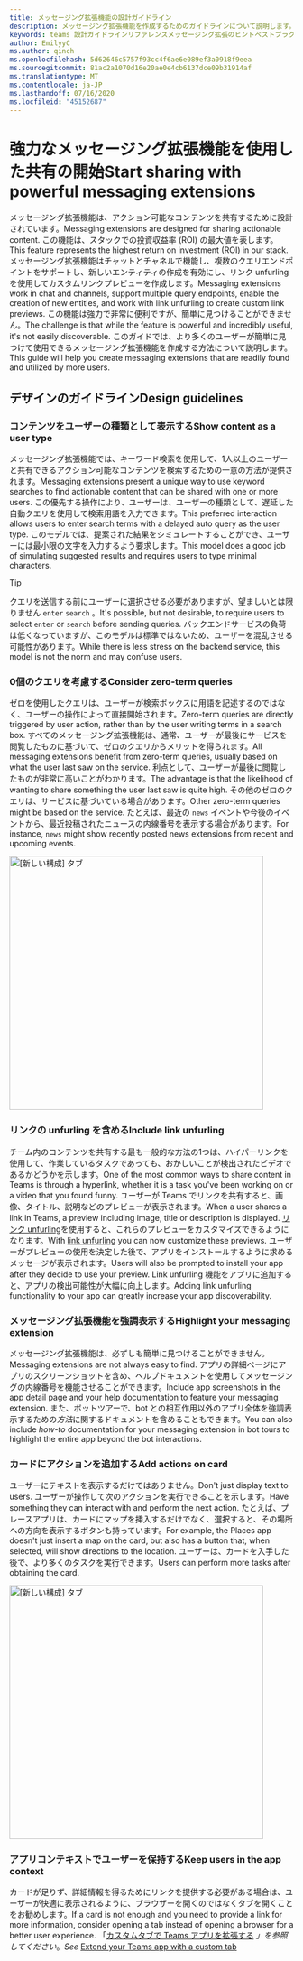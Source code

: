 ```yaml
---
title: メッセージング拡張機能の設計ガイドライン
description: メッセージング拡張機能を作成するためのガイドラインについて説明します。
keywords: teams 設計ガイドラインリファレンスメッセージング拡張のヒントベストプラクティス
author: EmilyyC
ms.author: qinch
ms.openlocfilehash: 5d62646c5757f93cc4f6ae6e089ef3a0918f9eea
ms.sourcegitcommit: 81ac2a1070d16e20ae0e4cb6137dce09b31914af
ms.translationtype: MT
ms.contentlocale: ja-JP
ms.lasthandoff: 07/16/2020
ms.locfileid: "45152687"
---
```

# <a name="start-sharing-with-powerful-messaging-extensions"></a><span data-ttu-id="1a0ea-104">強力なメッセージング拡張機能を使用した共有の開始</span><span class="sxs-lookup"><span data-stu-id="1a0ea-104">Start sharing with powerful messaging extensions</span></span>

<span data-ttu-id="1a0ea-105">メッセージング拡張機能は、アクション可能なコンテンツを共有するために設計されています。</span><span class="sxs-lookup"><span data-stu-id="1a0ea-105">Messaging extensions are designed for sharing actionable content.</span></span> <span data-ttu-id="1a0ea-106">この機能は、スタックでの投資収益率 (ROI) の最大値を表します。</span><span class="sxs-lookup"><span data-stu-id="1a0ea-106">This feature represents the highest return on investment (ROI) in our stack.</span></span> <span data-ttu-id="1a0ea-107">メッセージング拡張機能はチャットとチャネルで機能し、複数のクエリエンドポイントをサポートし、新しいエンティティの作成を有効にし、リンク unfurling を使用してカスタムリンクプレビューを作成します。</span><span class="sxs-lookup"><span data-stu-id="1a0ea-107">Messaging extensions work in chat and channels, support multiple query endpoints, enable the creation of new entities, and work with link unfurling to create custom link previews.</span></span> <span data-ttu-id="1a0ea-108">この機能は強力で非常に便利ですが、簡単に見つけることができません。</span><span class="sxs-lookup"><span data-stu-id="1a0ea-108">The challenge is that while the feature is powerful and incredibly useful, it's not easily discoverable.</span></span> <span data-ttu-id="1a0ea-109">このガイドでは、より多くのユーザーが簡単に見つけて使用できるメッセージング拡張機能を作成する方法について説明します。</span><span class="sxs-lookup"><span data-stu-id="1a0ea-109">This guide will help you create messaging extensions that are readily found and utilized by more users.</span></span>

## <a name="design-guidelines"></a><span data-ttu-id="1a0ea-110">デザインのガイドライン</span><span class="sxs-lookup"><span data-stu-id="1a0ea-110">Design guidelines</span></span>

### <a name="show-content-as-a-user-type"></a><span data-ttu-id="1a0ea-111">コンテンツをユーザーの種類として表示する</span><span class="sxs-lookup"><span data-stu-id="1a0ea-111">Show content as a user type</span></span>

<span data-ttu-id="1a0ea-112">メッセージング拡張機能では、キーワード検索を使用して、1人以上のユーザーと共有できるアクション可能なコンテンツを検索するための一意の方法が提供されます。</span><span class="sxs-lookup"><span data-stu-id="1a0ea-112">Messaging extensions present a unique way to use keyword searches to find actionable content that can be shared with one or more users.</span></span> <span data-ttu-id="1a0ea-113">この優先する操作により、ユーザーは、ユーザーの種類として、遅延した自動クエリを使用して検索用語を入力できます。</span><span class="sxs-lookup"><span data-stu-id="1a0ea-113">This preferred interaction allows users to enter search terms with a delayed auto query as the user type.</span></span> <span data-ttu-id="1a0ea-114">このモデルでは、提案された結果をシミュレートすることができ、ユーザーには最小限の文字を入力するよう要求します。</span><span class="sxs-lookup"><span data-stu-id="1a0ea-114">This model does a good job of simulating suggested results and requires users to type minimal characters.</span></span>

> [!TIP]
><span data-ttu-id="1a0ea-115">クエリを送信する前にユーザーに選択させる必要がありますが、望ましいとは限りません `enter` `search` 。</span><span class="sxs-lookup"><span data-stu-id="1a0ea-115">It's possible, but not desirable, to require users to select `enter` or `search` before sending queries.</span></span> <span data-ttu-id="1a0ea-116">バックエンドサービスの負荷は低くなっていますが、このモデルは標準ではないため、ユーザーを混乱させる可能性があります。</span><span class="sxs-lookup"><span data-stu-id="1a0ea-116">While there is less stress on the backend service, this model is not the norm and may confuse users.</span></span>

### <a name="consider-zero-term-queries"></a><span data-ttu-id="1a0ea-117">0個のクエリを考慮する</span><span class="sxs-lookup"><span data-stu-id="1a0ea-117">Consider zero-term queries</span></span>

<span data-ttu-id="1a0ea-118">ゼロを使用したクエリは、ユーザーが検索ボックスに用語を記述するのではなく、ユーザーの操作によって直接開始されます。</span><span class="sxs-lookup"><span data-stu-id="1a0ea-118">Zero-term queries are directly triggered by user action, rather than by the user writing terms in a search box.</span></span> <span data-ttu-id="1a0ea-119">すべてのメッセージング拡張機能は、通常、ユーザーが最後にサービスを閲覧したものに基づいて、ゼロのクエリからメリットを得られます。</span><span class="sxs-lookup"><span data-stu-id="1a0ea-119">All messaging extensions benefit from zero-term queries, usually based on what the user last saw on the service.</span></span> <span data-ttu-id="1a0ea-120">利点として、ユーザーが最後に閲覧したものが非常に高いことがわかります。</span><span class="sxs-lookup"><span data-stu-id="1a0ea-120">The advantage is that the likelihood of wanting to share something the user last saw is quite high.</span></span> <span data-ttu-id="1a0ea-121">その他のゼロのクエリは、サービスに基づいている場合があります。</span><span class="sxs-lookup"><span data-stu-id="1a0ea-121">Other zero-term queries might be based on the service.</span></span> <span data-ttu-id="1a0ea-122">たとえば、最近の `news` イベントや今後のイベントから、最近投稿されたニュースの内線番号を表示する場合があります。</span><span class="sxs-lookup"><span data-stu-id="1a0ea-122">For instance, `news`  might show recently posted news extensions from recent and upcoming events.</span></span>

<img width="450px" title="[新しい構成] タブ" src="../../assets/images/messaging-extension/zero-term-query.png" />

### <a name="include-link-unfurling"></a><span data-ttu-id="1a0ea-124">リンクの unfurling を含める</span><span class="sxs-lookup"><span data-stu-id="1a0ea-124">Include link unfurling</span></span>

<span data-ttu-id="1a0ea-125">チーム内のコンテンツを共有する最も一般的な方法の1つは、ハイパーリンクを使用して、作業しているタスクであっても、おかしいことが検出されたビデオであるかどうかを示します。</span><span class="sxs-lookup"><span data-stu-id="1a0ea-125">One of the most common ways to share content in Teams is through a hyperlink, whether it is a task you've been working on or a  video that you found funny.</span></span> <span data-ttu-id="1a0ea-126">ユーザーが Teams でリンクを共有すると、画像、タイトル、説明などのプレビューが表示されます。</span><span class="sxs-lookup"><span data-stu-id="1a0ea-126">When a user shares a link in Teams, a  preview including image, title or description is displayed.</span></span> <span data-ttu-id="1a0ea-127">[リンク unfurling](../how-to/link-unfurling.md)を使用すると、これらのプレビューをカスタマイズできるようになります。</span><span class="sxs-lookup"><span data-stu-id="1a0ea-127">With [link unfurling](../how-to/link-unfurling.md) you can now customize these previews.</span></span> <span data-ttu-id="1a0ea-128">ユーザーがプレビューの使用を決定した後で、アプリをインストールするように求めるメッセージが表示されます。</span><span class="sxs-lookup"><span data-stu-id="1a0ea-128">Users will also be prompted to install your app after they decide to use your preview.</span></span> <span data-ttu-id="1a0ea-129">Link unfurling 機能をアプリに追加すると、アプリの検出可能性が大幅に向上します。</span><span class="sxs-lookup"><span data-stu-id="1a0ea-129">Adding link unfurling functionality to your app can greatly increase your app discoverability.</span></span>

### <a name="highlight-your-messaging-extension"></a><span data-ttu-id="1a0ea-130">メッセージング拡張機能を強調表示する</span><span class="sxs-lookup"><span data-stu-id="1a0ea-130">Highlight your messaging extension</span></span>

<span data-ttu-id="1a0ea-131">メッセージング拡張機能は、必ずしも簡単に見つけることができません。</span><span class="sxs-lookup"><span data-stu-id="1a0ea-131">Messaging extensions are not always easy to find.</span></span> <span data-ttu-id="1a0ea-132">アプリの詳細ページにアプリのスクリーンショットを含め、ヘルプドキュメントを使用してメッセージングの内線番号を機能させることができます。</span><span class="sxs-lookup"><span data-stu-id="1a0ea-132">Include app screenshots in the app detail page and your help documentation to feature your messaging extension.</span></span> <span data-ttu-id="1a0ea-133">また、ボットツアーで、bot との相互作用以外のアプリ全体を強調表示するための*方法*に関するドキュメントを含めることもできます。</span><span class="sxs-lookup"><span data-stu-id="1a0ea-133">You can also include *how-to* documentation for your messaging extension in bot tours to highlight the entire app beyond the bot interactions.</span></span>

### <a name="add-actions-on-card"></a><span data-ttu-id="1a0ea-134">カードにアクションを追加する</span><span class="sxs-lookup"><span data-stu-id="1a0ea-134">Add actions on card</span></span>

<span data-ttu-id="1a0ea-135">ユーザーにテキストを表示するだけではありません。</span><span class="sxs-lookup"><span data-stu-id="1a0ea-135">Don't just display text to users.</span></span> <span data-ttu-id="1a0ea-136">ユーザーが操作して次のアクションを実行できることを示します。</span><span class="sxs-lookup"><span data-stu-id="1a0ea-136">Have something they can interact with and perform the next action.</span></span> <span data-ttu-id="1a0ea-137">たとえば、プレースアプリは、カードにマップを挿入するだけでなく、選択すると、その場所への方向を表示するボタンも持っています。</span><span class="sxs-lookup"><span data-stu-id="1a0ea-137">For example, the Places app doesn't just insert a map on the card, but also has a button that, when selected, will show directions to the location.</span></span> <span data-ttu-id="1a0ea-138">ユーザーは、カードを入手した後で、より多くのタスクを実行できます。</span><span class="sxs-lookup"><span data-stu-id="1a0ea-138">Users can perform more tasks after obtaining the card.</span></span>

<img width="450px" title="[新しい構成] タブ" src="../../assets/images/messaging-extension/action-on-card.png" />

### <a name="keep-users-in-the-app-context"></a><span data-ttu-id="1a0ea-140">アプリコンテキストでユーザーを保持する</span><span class="sxs-lookup"><span data-stu-id="1a0ea-140">Keep users in the app context</span></span>

<span data-ttu-id="1a0ea-141">カードが足りず、詳細情報を得るためにリンクを提供する必要がある場合は、ユーザーが快適に表示されるように、ブラウザーを開くのではなくタブを開くことをお勧めします。</span><span class="sxs-lookup"><span data-stu-id="1a0ea-141">If a card is not enough and you need to provide a link for more information, consider opening a tab instead of opening a browser for a better user experience.</span></span> <span data-ttu-id="1a0ea-142">「[カスタムタブで Teams アプリを拡張する](../../tabs/how-to/add-tab.md) *」を参照してください*。</span><span class="sxs-lookup"><span data-stu-id="1a0ea-142">*See* [Extend your Teams app with a custom tab](../../tabs/how-to/add-tab.md)</span></span>
